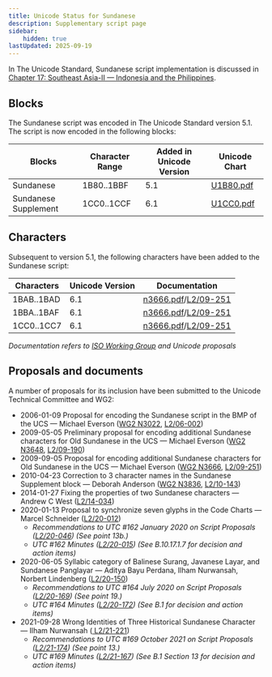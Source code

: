 ```yaml
---
title: Unicode Status for Sundanese
description: Supplementary script page
sidebar:
    hidden: true
lastUpdated: 2025-09-19
---
```


In The Unicode Standard, Sundanese script implementation is discussed in [Chapter 17: Southeast Asia-II — Indonesia and the Philippines](https://www.unicode.org/versions/latest/core-spec/chapter-17/#G27244).

## Blocks

The Sundanese script was encoded in The Unicode Standard version 5.1. The script is now encoded in the following blocks:

| Blocks | Character Range | Added in Unicode Version | Unicode Chart |
| ------ | --------------- | ------------------------ | ------------- |
| Sundanese | 1B80..1BBF | 5.1 | [U1B80.pdf](http://www.unicode.org/charts/PDF/U1B80.pdf) |
| Sundanese Supplement | 1CC0..1CCF | 6.1 | [U1CC0.pdf](http://www.unicode.org/charts/PDF/U1CC0.pdf) |

## Characters

Subsequent to version 5.1, the following characters have been added to the Sundanese script:

| Characters | Unicode Version | Documentation |
| ---------- | --------------- | ------------- |
| 1BAB..1BAD | 6.1 | [n3666.pdf](https://www.unicode.org/wg2/docs/n3666.pdf)/[L2/09-251](http://www.unicode.org/cgi-bin/GetMatchingDocs.pl?L2/09-251) |
| 1BBA..1BAF | 6.1 | [n3666.pdf](https://www.unicode.org/wg2/docs/n3666.pdf)/[L2/09-251](http://www.unicode.org/cgi-bin/GetMatchingDocs.pl?L2/09-251) |
| 1CC0..1CC7 | 6.1 | [n3666.pdf](https://www.unicode.org/wg2/docs/n3666.pdf)/[L2/09-251](http://www.unicode.org/cgi-bin/GetMatchingDocs.pl?L2/09-251) |

_Documentation refers to [ISO Working Group](https://www.unicode.org/wg2/) and Unicode proposals_

## Proposals and documents

A number of proposals for its inclusion have been submitted to the Unicode Technical Committee and WG2:
- 2006-01-09 Proposal for encoding the Sundanese script in the BMP of the UCS — Michael Everson ([WG2 N3022](https://www.unicode.org/wg2/docs/n3022.pdf), [L2/06-002](http://www.unicode.org/cgi-bin/GetMatchingDocs.pl?L2/06-002))
- 2009-05-05 Preliminary proposal for encoding additional Sundanese characters for Old Sundanese in the UCS — Michael Everson ([WG2 N3648](https://www.unicode.org/wg2/docs/n3648.pdf), [L2/09-190](http://www.unicode.org/cgi-bin/GetMatchingDocs.pl?L2/09-190))
- 2009-09-05 Proposal for encoding additional Sundanese characters for Old Sundanese in the UCS — Michael Everson ([WG2 N3666](https://www.unicode.org/wg2/docs/n3666.pdf), [L2/09-251](http://www.unicode.org/cgi-bin/GetMatchingDocs.pl?L2/09-251))
- 2010-04-23 Correction to 3 character names in the Sundanese Supplement block — Deborah Anderson ([WG2 N3836](https://www.unicode.org/wg2/docs/n3836.pdf), [L2/10-143](http://www.unicode.org/cgi-bin/GetMatchingDocs.pl?L2/10-143))
- 2014-01-27 Fixing the properties of two Sundanese characters  — Andrew C West ([L2/14-034](http://www.unicode.org/cgi-bin/GetMatchingDocs.pl?L2/14-034))
- 2020-01-13 Proposal to synchronize seven glyphs in the Code Charts — Marcel Schneider ([L2/20-012](http://www.unicode.org/cgi-bin/GetMatchingDocs.pl?L2/20-012))
  - _Recommendations to UTC #162 January 2020 on Script Proposals ([L2/20-046](http://www.unicode.org/L2/L2020/20046-script-adhoc-rept.pdf)) (See point 13b.)_
  - _UTC #162 Minutes ([L2/20-015](http://www.unicode.org/L2/L2020/20015.htm)) (See B.10.17.1.7 for decision and action items)_
- 2020-06-05 Syllabic category of Balinese Surang, Javanese Layar, and Sundanese Panglayar — Aditya Bayu Perdana, Ilham Nurwansah, Norbert Lindenberg     ([L2/20-150](http://www.unicode.org/cgi-bin/GetMatchingDocs.pl?L2/20-150))
  - _Recommendations to UTC #164 July 2020 on Script Proposals ([L2/20-169](https://www.unicode.org/L2/L2020/20169-script-adhoc-rept.pdf)) (See point 19.)_
  - _UTC #164 Minutes ([L2/20-172](https://www.unicode.org/L2/L2020/20172.htm)) (See B.1 for decision and action items)_
- 2021-09-28 Wrong Identities of Three Historical Sundanese Character — Ilham Nurwansah ([   L2/21-221](http://www.unicode.org/cgi-bin/GetMatchingDocs.pl?L2/21-221))
  - _Recommendations to UTC #169 October  2021 on Script Proposals ([L2/21-174](http://www.unicode.org/L2/L2021/21174-script-adhoc-rept.pdf)) (See point 13.)_
  - _UTC #169 Minutes ([L2/21-167](https://www.unicode.org/L2/L2021/21167.htm)) (See B.1 Section 13 for decision and action items)_
